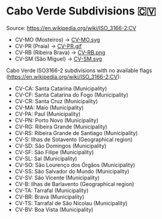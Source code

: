 # Cabo Verde Subdivisions 🇨🇻

Source: https://en.wikipedia.org/wiki/ISO_3166-2:CV

* CV-MO (Mosteiros) -> [CV-MO.svg](https://github.com/amckenna41/iso3166-flag-icons/blob/main/iso3166-2-icons/CV/CV-MO.svg)
* CV-PR (Praia) -> [CV-PR.gif](https://github.com/amckenna41/iso3166-flag-icons/blob/main/iso3166-2-icons/CV/CV-PR.gif)
* CV-RB (Ribeira Brava) -> [CV-RB.png](https://github.com/amckenna41/iso3166-flag-icons/blob/main/iso3166-2-icons/CV/CV-RB.png)
* CV-SM (São Miguel) -> [CV-SM.svg](https://github.com/amckenna41/iso3166-flag-icons/blob/main/iso3166-2-icons/CV/CV-SM.svg)

Cabo Verde ISO3166-2 subdivisions with no available flags (https://en.wikipedia.org/wiki/ISO_3166-2:CV):

* CV-CA: Santa Catarina (Municipality)
* CV-CF: Santa Catarina do Fogo (Municipality)
* CV-CR: Santa Cruz (Municipality)
* CV-MA: Maio (Municipality)
* CV-PA: Paul (Municipality)
* CV-PN: Porto Novo (Municipality)
* CV-RG: Ribeira Grande (Municipality)
* CV-RS: Ribeira Grande de Santiago (Municipality)
* CV-S: Ilhas de Sotavento (Geographical region)
* CV-SD: São Domingos (Municipality)
* CV-SF: São Filipe (Municipality)
* CV-SL: Sal (Municipality)
* CV-SO: São Lourenço dos Órgãos (Municipality)
* CV-SS: São Salvador do Mundo (Municipality)
* CV-SV: São Vicente (Municipality)
* CV-B: Ilhas de Barlavento (Geographical region)
* CV-TA: Tarrafal (Municipality)
* CV-BR: Brava (Municipality)
* CV-TS: Tarrafal de São Nicolau (Municipality)
* CV-BV: Boa Vista (Municipality)